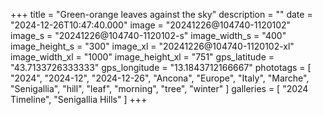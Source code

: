 +++
title = "Green-orange leaves against the sky"
description = ""
date = "2024-12-26T10:47:40.000"
image = "20241226@104740-1120102"
image_s = "20241226@104740-1120102-s"
image_width_s = "400"
image_height_s = "300"
image_xl = "20241226@104740-1120102-xl"
image_width_xl = "1000"
image_height_xl = "751"
gps_latitude = "43.7133726333333"
gps_longitude = "13.1843712166667"
phototags = [ "2024", "2024-12", "2024-12-26", "Ancona", "Europe", "Italy", "Marche", "Senigallia", "hill", "leaf", "morning", "tree", "winter" ]
galleries = [ "2024 Timeline", "Senigallia Hills" ]
+++
